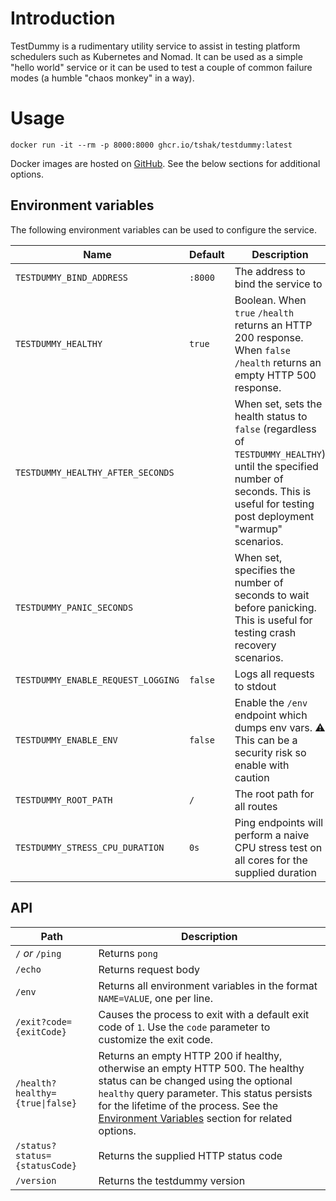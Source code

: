 # Introduction

TestDummy is a rudimentary utility service to assist in testing platform schedulers such as Kubernetes and Nomad. It can be used as a simple "hello world" service or it can be used to test a couple of common failure modes (a humble "chaos monkey" in a way).

# Usage
```
docker run -it --rm -p 8000:8000 ghcr.io/tshak/testdummy:latest
```

Docker images are hosted on [GitHub](https://github.com/tshak/testdummy/pkgs/container/testdummy). See the below sections for additional options.

## Environment variables

The following environment variables can be used to configure the service.

| Name | Default | Description
| -| -| -
| `TESTDUMMY_BIND_ADDRESS` | `:8000` | The address to bind the service to
| `TESTDUMMY_HEALTHY` | `true` | Boolean. When `true` `/health` returns an HTTP 200 response. When `false` `/health`  returns an empty HTTP 500 response.
| `TESTDUMMY_HEALTHY_AFTER_SECONDS` | | When set, sets the health status to `false` (regardless of `TESTDUMMY_HEALTHY`) until the specified number of seconds. This is useful for testing post deployment "warmup" scenarios.
| `TESTDUMMY_PANIC_SECONDS` | | When set, specifies the number of seconds to wait before panicking. This is useful for testing crash recovery scenarios.
| `TESTDUMMY_ENABLE_REQUEST_LOGGING` | `false` | Logs all requests to stdout
| `TESTDUMMY_ENABLE_ENV` | `false` | Enable the `/env` endpoint which dumps env vars. :warning: This can be a security risk so enable with caution
| `TESTDUMMY_ROOT_PATH` | `/` | The root path for all routes
| `TESTDUMMY_STRESS_CPU_DURATION` | `0s` | Ping endpoints will perform a naive CPU stress test on all cores for the supplied duration


## API

| Path | Description
|  -| -
| `/` _or_ `/ping` | Returns `pong`
| `/echo` | Returns request body
| `/env` | Returns all environment variables in the format `NAME=VALUE`, one per line.
| `/exit?code={exitCode}` | Causes the process to exit with a default exit code of `1`. Use the `code` parameter to customize the exit code.
| <code>/health?healthy={true&#124;false}</code> | Returns an empty HTTP 200 if healthy, otherwise an empty HTTP 500.  The healthy status can be changed using the optional `healthy` query parameter. This status persists for the lifetime of the process. See the [Environment Variables](#environment-variables) section for related options.
| `/status?status={statusCode}` | Returns the supplied HTTP status code
| `/version` | Returns the testdummy version

